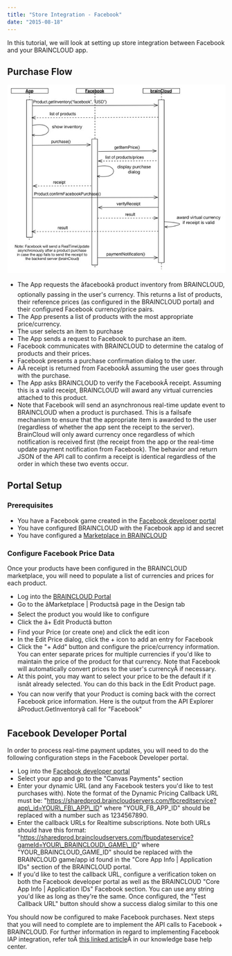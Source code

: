 ```yaml
---
title: "Store Integration - Facebook"
date: "2015-08-18"
---
```


In this tutorial, we will look at setting up store integration between Facebook and your BRAINCLOUD app.

## Purchase Flow

[![Facebook Purchase Sequence Diagram](images/Facebook-Purchase-Sequence-Diagram.jpg)](images/Facebook-Purchase-Sequence-Diagram.jpg)

- The App requests the âfacebookâ product inventory from BRAINCLOUD, optionally passing in the user's currency. This returns a list of products, their reference prices (as configured in the BRAINCLOUD portal) and their configured Facebook currency/price pairs.
- The App presents a list of products with the most appropriate price/currency.
- The user selects an item to purchase
- The App sends a request to Facebook to purchase an item.
- Facebook communicates with BRAINCLOUD to determine the catalog of products and their prices.
- Facebook presents a purchase confirmation dialog to the user.
- AÂ receipt is returned from FacebookÂ assuming the user goes through with the purchase.
- The App asks BRAINCLOUD to verify the FacebookÂ receipt. Assuming this is a valid receipt, BRAINCLOUD will award any virtual currencies attached to this product.
- Note that Facebook will send an asynchronous real-time update event to BRAINCLOUD when a product is purchased. This is a failsafe mechanism to ensure that the appropriate item is awarded to the user (regardless of whether the app sent the receipt to the server). BrainCloud will only award currency once regardless of which notification is received first (the receipt from the app or the real-time update payment notification from Facebook). The behavior and return JSON of the API call to confirm a receipt is identical regardless of the order in which these two events occur.

## Portal Setup

### Prerequisites

- You have a Facebook game created in the [Facebook developer portal](https://developers.facebook.com)
- You have configured BRAINCLOUD with the Facebook app id and secret
- You have configured a [Marketplace in BRAINCLOUD](/learn/portal-tutorials/marketplace-configuration/)

### Configure Facebook Price Data

Once your products have been configured in the BRAINCLOUD marketplace, you will need to populate a list of currencies and prices for each product.

- Log into the [BRAINCLOUD Portal](https://portal.braincloudservers.com/)
- Go to the âMarketplace | Productsâ page in the Design tab  
    [](images/BRAINCLOUD_dashboard_productsTab.jpg)
- Select the product you would like to configure  
    [](images/BRAINCLOUD_dashboard_addFbProduct1.jpg)
- Click the â+ Edit Productâ button  
    [](images/BRAINCLOUD_dashboard_addProduct2.jpg)
- Find your Price (or create one) and click the edit icon  
    [](images/BRAINCLOUD_dashboard_addFbProduct2.jpg)
- In the Edit Price dialog, click the + icon to add an entry for Facebook  
    [](images/BRAINCLOUD_dashboard_addFbProduct3.jpg)
- Click the "+ Add" button and configure the price/currency information. You can enter separate prices for multiple currencies if you'd like to maintain the price of the product for that currency. Note that Facebook will automatically convert prices to the user's currencyÂ if necessary.  
    [](images/BRAINCLOUD_dashboard_addFbProduct4.jpg)
- At this point, you may want to select your price to be the default if it isnât already selected. You can do this back in the Edit Product page.  
    [](images/BRAINCLOUD_dashboard_addFbProduct5.jpg)
- You can now verify that your Product is coming back with the correct Facebook price information. Here is the output from the API Explorer âProduct.GetInventoryâ call for "Facebook"  
    [](images/BRAINCLOUD_dashboard_addFbProduct6.jpg)

## Facebook Developer Portal

In order to process real-time payment updates, you will need to do the following configuration steps in the Facebook Developer portal.

- Log into the [Facebook developer portal](https://developers.facebook.com/apps)
- Select your app and go to the "Canvas Payments" section
- Enter your dynamic URL (and any Facebook testers you'd like to test purchases with). Note the format of the Dynamic Pricing Callback URL must be: "https://sharedprod.braincloudservers.com/fbcreditservice?app\_id=YOUR\_FB\_APP\_ID" where "YOUR\_FB\_APP\_ID" should be replaced with a number such as 1234567890. 
    [](images/2015-08-18_11-50-11.png)
- Enter the callback URLs for Realtime subscriptions. Note both URLs should have this format: "https://sharedprod.braincloudservers.com/fbupdateservice?gameId=YOUR\_BRAINCLOUD\_GAME\_ID" where "YOUR\_BRAINCLOUD\_GAME\_ID" should be replaced with the BRAINCLOUD game/app id found in the "Core App Info | Application IDs" section of the BRAINCLOUD portal.[](images/2015-08-18_11-52-39.png)
- If you'd like to test the callback URL, configure a verification token on both the Facebook developer portal as well as the BRAINCLOUD "Core App Info | Application IDs" Facebook section. You can use any string you'd like as long as they're the same. Once configured, the "Test Callback URL" button should show a success dialog similar to this one  
    [](images/2015-08-18_11-57-57.png)

You should now be configured to make Facebook purchases. Next steps that you will need to complete are to implement the API calls to Facebook + BRAINCLOUD. For further information in regard to implementing Facebook IAP integration, refer toÂ [this linked article](http://help.getbraincloud.com/en/articles/4676736-facebook-iap-integration)Â in our knowledge base help center.
